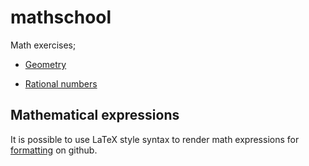 # mathschool

Math exercises;

* [Geometry](geometry/README.md)

* [Rational numbers](rational/README.md)


## Mathematical expressions

It is possible to use LaTeX style syntax to render math expressions
for [formatting](https://github.blog/changelog/2022-05-19-render-mathematical-expressions-in-markdown/) on github.
